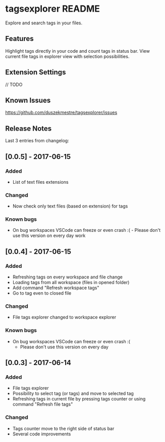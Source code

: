 # tagsexplorer README

Explore and search tags in your files.

## Features

Highlight tags directly in your code and count tags in status bar.
View current file tags in explorer view with selection possibilities.

## Extension Settings

// TODO

## Known Issues

https://github.com/duszekmestre/tagsexplorer/issues

## Release Notes

Last 3 entries from changelog:

## [0.0.5] - 2017-06-15
### Added
- List of text files extensions

### Changed
- Now check only text files (based on extension) for tags

### Known bugs
- On bug workspaces VSCode can freeze or even crash :( - Please don't use this version on every day work

## [0.0.4] - 2017-06-15
### Added
- Refreshing tags on every workspace and file change
- Loading tags from all workspace (files in opened folder)
- Add command "Refresh workspace tags"
- Go to tag even to closed file

### Changed
- File tags explorer changed to workspace explorer

### Known bugs
- On bug workspaces VSCode can freeze or even crash :(
    - Please don't use this version on every day

## [0.0.3] - 2017-06-14
### Added
- File tags explorer
- Possibility to select tag (or tags) and move to selected tag
- Refreshing tags in current file by pressing tags counter or using command "Refresh file tags"

### Changed
- Tags counter move to the right side of status bar
- Several code improvements